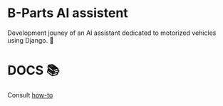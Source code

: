 # B-Parts AI assistent
Development jouney of an AI assistant dedicated to motorized vehicles using Django. 🤗

# DOCS 📚

Consult [how-to](https://github.com/franciscomvargas/b-parts.ai/tree/main/how-to)